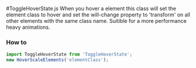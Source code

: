 #ToggleHoverState.js
When you hover a element this class will set the element class to hover and  set the will-change property to 'transform' on all other elements with the same class name.
  Suitible for a more performance heavy animations.

### How to


```javascript
import ToggleHoverState from 'ToggleHoverState';
new HoverScaleElements('elementClass');
```

